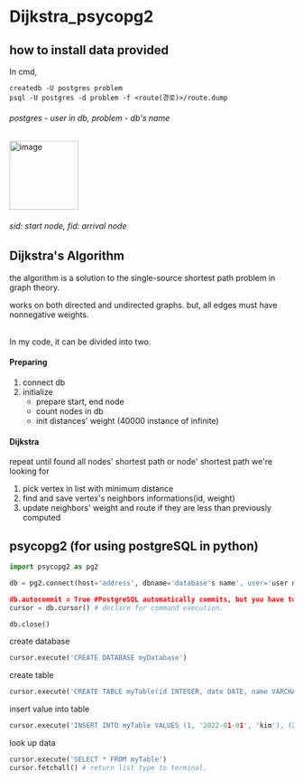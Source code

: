 # Dijkstra_psycopg2
## how to install data provided
In cmd,
```shell
createdb -U postgres problem
psql -U postgres -d problem -f <route(경로)>/route.dump
```
###### postgres - user in db, problem - db's name
<img width="122" alt="image" src="https://user-images.githubusercontent.com/64019067/148390011-253adcee-901f-493a-9ef7-aaeb53025280.png">

###### sid: start node, fid: arrival node

## Dijkstra's Algorithm
the algorithm is a solution to the single-source shortest path problem in graph theory.

works on both directed and undirected graphs. but, all edges must have nonnegative weights.


\
In my code, it can be divided into two.

#### Preparing
1. connect db
2. initialize
    - prepare start, end node
    - count nodes in db
    - init distances' weight (40000 instance of infinite)
#### Dijkstra
repeat until found all nodes' shortest path or node' shortest path we're looking for
1. pick vertex in list with minimum distance
2. find and save vertex's neighbors informations(id, weight)
3. update neighbors' weight and route if they are less than previously computed

## psycopg2 (for using postgreSQL in python)
```python
import psycopg2 as pg2

db = pg2.connect(host='address', dbname='database's name', user='user name', password='password', port='port number')

db.autocommit = True #PostgreSQL automatically commits, but you have to set up the autocommit separately in Python.
cursor = db.cursor() # declare for command execution.

db.close()
```

create database
```python
cursor.execute('CREATE DATABASE myDatabase')
```

create table
```python
cursor.execute('CREATE TABLE myTable(id INTEGER, date DATE, name VARCHAR(20))')
```

insert value into table
```python
cursor.execute('INSERT INTO myTable VALUES (1, '2022-01-01', 'kim'), (2, '2022-01-02', 'Jay')')
```

look up data
```python
cursor.execute('SELECT * FROM myTable')
cursor.fetchall() # return list type to terminal.
```

